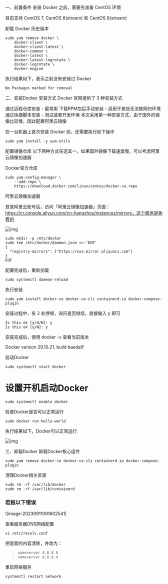 一、前置条件
安装 Docker 之前，需要先准备 CentOS 环境

目前支持 CentOS 7, CentOS 8(stream) 和 CentOS 9(stream)

卸载 Docker 历史版本

```shell
sudo yum remove docker \
    docker-client \
    docker-client-latest \
    docker-common \
    docker-latest \
    docker-latest-logrotate \
    docker-logrotate \
    docker-engine
```

执行结果如下，表示之前没有安装过 Docker

```shell
No Packages marked for removal
```

二、安装Docker
安装方式
Docker 官网提供了 3 种安装方式

通过远程仓库安装 - 最常用
下载RPM包后手动安装 - 适用于某些无法联网的环境
通过快捷脚本安装 - 测试或者开发环境
本文采用第一种安装方式，由于国外的镜像比较慢，因此配置阿里云镜像

在一台机器上首次安装 Docker 前，还需要执行如下操作

```shell
sudo yum install -y yum-utils
```

配置镜像仓库
以下两种方式任选其一，如果国外镜像下载速度慢，可以考虑阿里云镜像加速器

Docker官方仓库

```shell
sudo yum-config-manager \
    --add-repo \
    https://download.docker.com/linux/centos/docker-ce.repo
```

阿里云镜像加速器

登录阿里云账号后，访问「阿里云镜像加速器」页面：https://cr.console.aliyun.com/cn-hangzhou/instances/mirrors，这个服务是免费的

![img](https://img-blog.csdnimg.cn/2caa1e3dfa2648f2863b2c62e14cc43a.png)

```shell
sudo mkdir -p /etc/docker
sudo tee /etc/docker/daemon.json <<-'EOF'
{
  "registry-mirrors": ["https://xxx.mirror.aliyuncs.com"]
}
EOF
```


配置完成后，重新加载

```shell
sudo systemctl daemon-reload
```

执行安装
```shell
sudo yum install docker-ce docker-ce-cli containerd.io docker-compose-plugin
```

安装过程中，有 2 处停顿，询问是否继续，直接输入 y 即可

```shell
Is this ok [y/d/N]: y
Is this ok [y/N]: y
```

安装完成后，使用 docker -v 查看当前版本 

Docker version 20.10.21, build baeda1f

启动Docker

```shell
sudo systemctl start docker
```

# 设置开机启动Docker
```shell
sudo systemctl enable docker
```

检查Docker是否可以正常运行

```shell
sudo docker run hello-world
```

执行结果如下，Docker可以正常运行

![img](https://img-blog.csdnimg.cn/c2a6b97e96a04313b40050b4126caadc.png)

三、卸载Docker
卸载Docker核心组件

```shell
sudo yum remove docker-ce docker-ce-cli containerd.io docker-compose-plugin
```

清理Docker相关资源
```shell
sudo rm -rf /var/lib/docker
sudo rm -rf /var/lib/containerd
```

### 若报以下错误

![image-20230911091602541]

查看服务器DNS网络配置

 ``` shell
 vi /etc/resolv.conf
 ```



把里面的内容清除，并改为：

> ```shell
> nameserver 8.8.8.8
> nameserver 8.8.8.4
> ```

重启网络服务

``` shell
systemctl restart network
```

